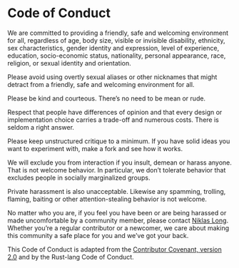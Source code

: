 # Code of Conduct

We are committed to providing a friendly, safe and welcoming environment for all, regardless of age, body size, visible or invisible disability, ethnicity, sex characteristics, gender identity and expression, level of experience, education, socio-economic status, nationality, personal appearance, race, religion, or sexual identity and orientation.
    
Please avoid using overtly sexual aliases or other nicknames that might detract from a friendly, safe and welcoming environment for all.
  
Please be kind and courteous. There’s no need to be mean or rude.
    
Respect that people have differences of opinion and that every design or implementation choice carries a trade-off and numerous costs. There is seldom a right answer.
    
Please keep unstructured critique to a minimum. If you have solid ideas you want to experiment with, make a fork and see how it works.
    
We will exclude you from interaction if you insult, demean or harass anyone. That is not welcome behavior. In particular, we don’t tolerate behavior that excludes people in socially marginalized groups.
  
Private harassment is also unacceptable. Likewise any spamming, trolling, flaming, baiting or other attention-stealing behavior is not welcome.
  
No matter who you are, if you feel you have been or are being harassed or made uncomfortable by a community member, please contact [Niklas Long](mailto:niklaslong@protonmail.ch). Whether you’re a regular contributor or a newcomer, we care about making this community a safe place for you and we’ve got your back.

This Code of Conduct is adapted from the [Contributor Covenant, version 2.0](https://www.contributor-covenant.org/version/2/0/code_of_conduct.html) and by the Rust-lang Code of Conduct.
